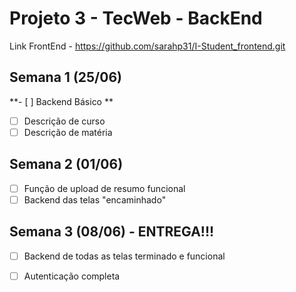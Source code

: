 # Projeto 3 - TecWeb - BackEnd
Link FrontEnd - https://github.com/sarahp31/I-Student_frontend.git  <br/>
## Semana 1 (25/06)
**- [ ] Backend Básico **
- [ ] Descrição de curso
- [ ] Descrição de matéria <br/>

## Semana 2 (01/06)
- [ ] Função de upload de resumo funcional
- [ ] Backend das telas "encaminhado" <br/>

## Semana 3 (08/06) - ENTREGA!!!
- [ ] Backend de todas as telas terminado e funcional
- [ ] Autenticação completa



